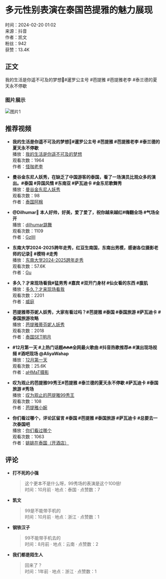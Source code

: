 # 多元性别表演在泰国芭提雅的魅力展现

时间：2024-02-20 01:02  
来源：抖音  
作者：凯文  
粉丝：942  
获赞：13.4K  

## 正文

我的生活是你遥不可及的梦想🥹#暹罗公主号 #芭提雅 #芭提雅老李 #泰兰德的夏天永不停歇

### 图片展示

![图片1](//p3-pc-sign.douyinpic.com/image-cut-tos-priv/21f58214a1c3a77a506e8144fa97e1e1~tplv-dy-resize-origshort-autoq-75:330.jpeg?biz_tag=pcweb_cover&from=327834062&lk3s=138a59ce&s=PackSourceEnum_WEBPC_RELATED_AWEME&sc=cover&se=false&x-expires=2055405600&x-signature=Wrv5GwaR05n%2F10S1E4HenjF6RGQ%3D)

## 推荐视频

- **我的生活是你遥不可及的梦想🥹#暹罗公主号 #芭提雅 #芭提雅老李 #泰兰德的夏天永不停歇**  
  播放：[我的生活是你遥不可及的梦想](//www.douyin.com/video/7448974068012829971)  
  观看次数：1964  
  作者：[怪咖老李](//www.douyin.com/user/MS4wLjABAAAATVGJms8LLEux-5jnfCr97ovHfZ7btDFyRf4GIWzv9DU?author_id=69800680488&enter_from=video_detail&enter_method=video_cover_title&from_tab_name=main&group_id=7337483062642593074&log_pb=%7B%22impr_id%22%3A%22202502201801175F9C45F217E1E702DA78%22%7D&relation=0)

- **曼谷金东尼人妖秀，在缺乏了中国游客的泰国，看了一场演员比观众多的演出。#泰国 #异国风情 #东南亚 #萨瓦迪卡 #金东尼歌舞秀**  
  播放：[曼谷金东尼人妖秀](//www.douyin.com/video/7460532576374033701)  
  观看次数：98  
  作者：[泰国阿棉](//www.douyin.com/user/MS4wLjABAAAAv1ZNwNwRYT8UV4ZjcALKdXfjXRqfS_j-qElasMnFi48?author_id=69800680488&enter_from=video_detail&enter_method=video_cover_title&from_tab_name=main&group_id=7337483062642593074&log_pb=%7B%22impr_id%22%3A%22202502201801175F9C45F217E1E702DA78%22%7D&relation=0)

- **@Dilhumar💙  本人好帅，好美，爱了爱了，祝你越来越红#嗨翻全场 #气场全开**  
  播放：[dilhumar跳舞](//www.douyin.com/video/7447260543104060723)  
  观看次数：1109  
  作者：[Gzllll](//www.douyin.com/user/MS4wLjABAAAAA_CDNCc_yRke2l4jmpHaGsTqZbFj1kI8Rgh67lG8OAxcCtf_Q8OZuqzRaNs-wc2s?author_id=69800680488&enter_from=video_detail&enter_method=video_cover_title&from_tab_name=main&group_id=7337483062642593074&log_pb=%7B%22impr_id%22%3A%22202502201801175F9C45F217E1E702DA78%22%7D&relation=0)

- **东南大学2024-2025跨年走秀，红豆生南国，东南出男模，感谢各位摄影老师的记录📝 #模特 #走秀**  
  播放：[东南大学2024-2025跨年走秀](//www.douyin.com/video/7454844489278967092)  
  观看次数：57.6K  
  作者：[Gu](//www.douyin.com/user/MS4wLjABAAAAhpx1Cw0pPgnPhsqmM1pOU89d8GdBEfO4QNP1-lKz2Zw?author_id=69800680488&enter_from=video_detail&enter_method=video_cover_title&from_tab_name=main&group_id=7337483062642593074&log_pb=%7B%22impr_id%22%3A%22202502201801175F9C45F217E1E702DA78%22%7D&relation=0)

- **多久？才来现场看我#猛男秀 #嘉宾 #双开门身材 #仙女看的东西 #腹肌**  
  播放：[多久？才来现场看我](//www.douyin.com/video/7450499299328265522)  
  观看次数：2201  
  作者：[威庭](//www.douyin.com/user/MS4wLjABAAAAnYgBgMxzfE5G1wTQ3CNQbZL6U8TOYVLILpDwVW3l9HM?author_id=69800680488&enter_from=video_detail&enter_method=video_cover_title&from_tab_name=main&group_id=7337483062642593074&log_pb=%7B%22impr_id%22%3A%22202502201801175F9C45F217E1E702DA78%22%7D&relation=0)

- **芭提雅蒂芬妮人妖秀，大家有看过吗？#芭提雅 #泰国 #泰国旅游 #萨瓦迪卡 #泰国旅游攻略**  
  播放：[芭提雅蒂芬妮人妖秀](//www.douyin.com/video/7440810663397707060)  
  观看次数：2018  
  作者：[泰国SET明月](//www.douyin.com/user/MS4wLjABAAAA97WXG1j_LTaEq7xGWxYaSBn4pLrZkEuIS7F1g4V-kFhMpcSBitcuVWrHpI__auPE?author_id=69800680488&enter_from=video_detail&enter_method=video_cover_title&from_tab_name=main&group_id=7337483062642593074&log_pb=%7B%22impr_id%22%3A%22202502201801175F9C45F217E1E702DA78%22%7D&relation=0)

- **#12月第一天 #上热门话题🔥🔥🔥全网最火歌曲 #抖音热歌推荐🔥 #演出现场视频 #酒吧现场 @AliyaWahap**  
  播放：[12月第一天](//www.douyin.com/video/7443399655322340645)  
  观看次数：25.6K  
  作者：[aHMaT摄影](//www.douyin.com/user/MS4wLjABAAAAUgJhfo5mvYYCdh1Bm1Xw9qAXtlj2PKpkKz6Y5zNwLow?author_id=69800680488&enter_from=video_detail&enter_method=video_cover_title&from_tab_name=main&group_id=7337483062642593074&log_pb=%7B%22impr_id%22%3A%22202502201801175F9C45F217E1E702DA78%22%7D&relation=0)

- **叹为观止的芭提雅99秀王#芭提雅 #泰兰德的夏天永不停歇 #萨瓦迪卡 #泰国旅游 #秀场**  
  播放：[叹为观止的芭提雅99秀王](//www.douyin.com/video/7442939458149764391)  
  观看次数：108  
  作者：[芭提雅小婉](//www.douyin.com/user/MS4wLjABAAAAYrAFR-SaFihbpepxqVPtwWu7c2YSHIUXCg4aRZdMecU?author_id=69800680488&enter_from=video_detail&enter_method=video_cover_title&from_tab_name=main&group_id=7337483062642593074&log_pb=%7B%22impr_id%22%3A%22202502201801175F9C45F217E1E702DA78%22%7D&relation=0)

- **你们看过哪个，评论区留言 #泰国 #芭提雅 #泰国旅游 #萨瓦迪卡 #总要去一次泰国吧**  
  播放：[你们看过哪个](//www.douyin.com/video/7450794712253910284)  
  观看次数：1063  
  作者：[姚姚在泰国（开酒店）](//www.douyin.com/user/MS4wLjABAAAAvN0J0sHhYSNLjVJfkiifVWzujF3siT6OrVb1pIu5t6vJ1TojfmhB3tnMxVVPLyak?author_id=69800680488&enter_from=video_detail&enter_method=video_cover_title&from_tab_name=main&group_id=7337483062642593074&log_pb=%7B%22impr_id%22%3A%22202502201801175F9C45F217E1E702DA78%22%7D&relation=0)

## 评论

- **打不死的小强**  
  > 这个更本不是什么呀，99秀场的表演是这个100倍!  
  > 时间：10月前 · 地点：泰国 · 点赞数：7  

- **凯文**  
  > 99是不能带手机的  
  > 时间：10月前 · 地点：浙江 · 点赞数：1  

- **钢铁汉子**  
  > 99不能带手机去的  
  > 时间：8月前 · 地点：云南 · 点赞数：2  

- **我们都是陌生人**  
  > 回来了？  
  > 时间：1年前 · 地点：浙江 · 点赞数：1  